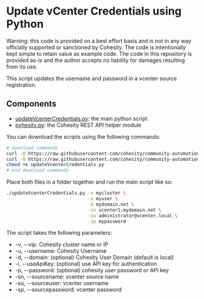 # Update vCenter Credentials using Python

Warning: this code is provided on a best effort basis and is not in any way officially supported or sanctioned by Cohesity. The code is intentionally kept simple to retain value as example code. The code in this repository is provided as-is and the author accepts no liability for damages resulting from its use.

This script updates the username and password in a vcenter source registration.

## Components

* [updateVcenterCredentials.py](https://raw.githubusercontent.com/cohesity/community-automation-samples/main/python/updateVcenterCredentials/updateVcenterCredentials.py): the main python script
* [pyhesity.py](https://raw.githubusercontent.com/cohesity/community-automation-samples/main/python/pyhesity/pyhesity.py): the Cohesity REST API helper module

You can download the scripts using the following commands:

```bash
# download commands
curl -O https://raw.githubusercontent.com/cohesity/community-automation-samples/main/python/updateVcenterCredentials/updateVcenterCredentials.py
curl -O https://raw.githubusercontent.com/cohesity/community-automation-samples/main/python/pyhesity.py
chmod +x updateVcenterCredentials.py
# end download commands
```

Place both files in a folder together and run the main script like so:

```bash
./updateVcenterCredentials.py -v mycluster \
                              -u myuser \
                              -d mydomain.net \
                              -sn vcenter1.mydomain.net \
                              -su administrator@vcenter.local \
                              -sp mypassword
```

The script takes the following parameters:

* -v, --vip: Cohesity cluster name or IP
* -u, --username: Cohesity Username
* -d, --domain: (optional) Cohesity User Domain (default is local)
* -i, --useApiKey: (optional) use API key for authentication
* -p, --password: (optional) cohesity user password or API key
* -sn, --sourcename: vcenter source name
* -su, --sourceuser: vcenter username
* -sp, --sourcepassword: vcenter password

